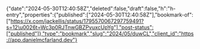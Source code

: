 {"date":"2024-05-30T12:40:58Z","deleted":false,"draft":false,"h":"h-entry","properties":{"published":["2024-05-30T12:40:58Z"],"bookmark-of":["https://x.com/jackellis/status/1795570067297759491?s=12\u0026t=Wc3p0RJTnwGBZPvuxcUpYg"],"post-status":["published"]},"type":"bookmark","slug":"2024/05/duwCL","client_id":"https://app.danielmcfarland.dev"}